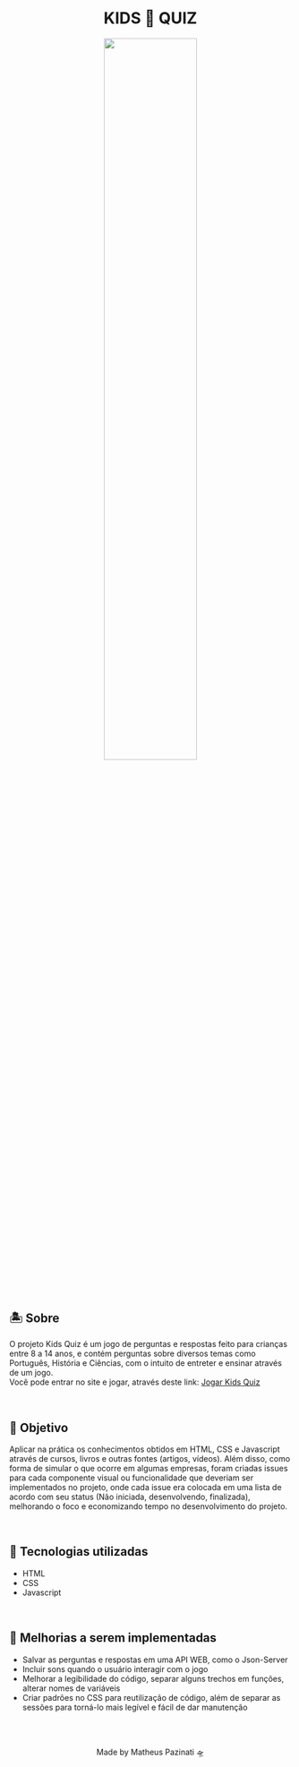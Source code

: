 # <h1 align="center">KIDS 💠 QUIZ</h1>
<p align="center">
  <img align="center" src="https://media.giphy.com/media/bkwmkf8Qbv4UpBdbWg/giphy.gif" width="57.5%">
</p>
<h2>🏝️ Sobre</h2>
<p>O projeto Kids Quiz é um jogo de perguntas e respostas feito para crianças entre 8 a 14 anos, e contém perguntas sobre diversos temas como Português, História e Ciências, com o intuito de entreter e ensinar através de um jogo.<br>
Você pode entrar no site e jogar, através deste link: <a href="https://matheus-pazinati.github.io/quiz-for-kids/">Jogar Kids Quiz</a>
</p>
<br>
<h2>🎯 Objetivo</h2>
<p>Aplicar na prática os conhecimentos obtidos em HTML, CSS e Javascript através de cursos, livros e outras fontes (artigos, vídeos). Além disso, como forma de simular o que ocorre em algumas empresas, foram criadas issues para cada componente visual ou funcionalidade que deveriam ser implementados no projeto, onde cada issue era colocada em uma lista de acordo com seu status (Não iniciada, desenvolvendo, finalizada), melhorando o foco e economizando tempo no desenvolvimento do projeto.</p>
<br>
<h2>🚀 Tecnologias utilizadas</h2>
<ul>
  <li>HTML</li>
  <li>CSS</li>
  <li>Javascript</li>
</ul>
<br>
<h2>📌 Melhorias a serem implementadas</h2>
<ul>
  <li>Salvar as perguntas e respostas em uma API WEB, como o Json-Server</li>
  <li>Incluir sons quando o usuário interagir com o jogo</li>
  <li>Melhorar a legibilidade do código, separar alguns trechos em funções, alterar nomes de variáveis</li>
  <li>Criar padrões no CSS para reutilização de código, além de separar as sessões para torná-lo mais legível e fácil de dar manutenção</li>
</ul>
<br>
<br>
<p align="center">Made by Matheus Pazinati 🛸</p>